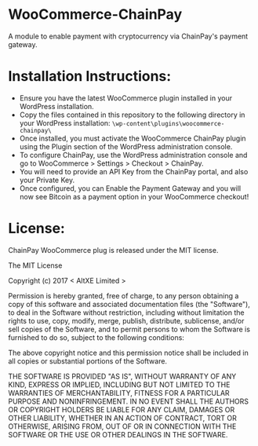 WooCommerce-ChainPay
====================

A module to enable payment with cryptocurrency via ChainPay's payment gateway.

Installation Instructions:
====================

* Ensure you have the latest WooCommerce plugin installed in your WordPress installation.
* Copy the files contained in this repository to the following directory in your WordPress installation:
`\wp-content\plugins\woocommerce-chainpay\`
* Once installed, you must activate the WooCommerce ChainPay plugin using the Plugin section of the WordPress administration console.
* To configure ChainPay, use the WordPress administration console and go to WooCommerce > Settings > Checkout > ChainPay.
* You will need to provide an API Key from the ChainPay portal, and also your Private Key.
* Once configured, you can Enable the Payment Gateway and you will now see Bitcoin as a payment option in your WooCommerce checkout!


License:
====================

ChainPay WooCommerce plug is released under the MIT license.

The MIT License

Copyright (c) 2017 < AltXE Limited >

Permission is hereby granted, free of charge, to any person obtaining a copy of this software and associated documentation files (the "Software"), to deal in the Software without restriction, including without limitation the rights to use, copy, modify, merge, publish, distribute, sublicense, and/or sell copies of the Software, and to permit persons to whom the Software is furnished to do so, subject to the following conditions:

The above copyright notice and this permission notice shall be included in all copies or substantial portions of the Software.

THE SOFTWARE IS PROVIDED "AS IS", WITHOUT WARRANTY OF ANY KIND, EXPRESS OR IMPLIED, INCLUDING BUT NOT LIMITED TO THE WARRANTIES OF MERCHANTABILITY, FITNESS FOR A PARTICULAR PURPOSE AND NONINFRINGEMENT. IN NO EVENT SHALL THE AUTHORS OR COPYRIGHT HOLDERS BE LIABLE FOR ANY CLAIM, DAMAGES OR OTHER LIABILITY, WHETHER IN AN ACTION OF CONTRACT, TORT OR OTHERWISE, ARISING FROM, OUT OF OR IN CONNECTION WITH THE SOFTWARE OR THE USE OR OTHER DEALINGS IN THE SOFTWARE.

